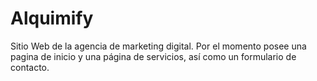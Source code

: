# Alquimify
Sitio Web de la agencia de marketing digital. Por el momento posee una pagina de inicio y una página de servicios, así como un formulario de contacto.
